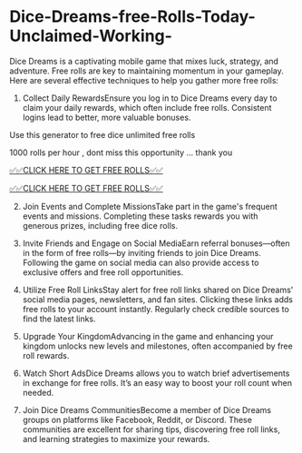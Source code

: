 # Dice-Dreams-free-Rolls-Today-Unclaimed-Working-

Dice Dreams is a captivating mobile game that mixes luck, strategy, and adventure. Free rolls are key to maintaining momentum in your gameplay. Here are several effective techniques to help you gather more free rolls:

1. Collect Daily RewardsEnsure you log in to Dice Dreams every day to claim your daily rewards, which often include free rolls. Consistent logins lead to better, more valuable bonuses.

Use this generator to free dice unlimited free rolls 

1000 rolls per hour , dont miss this opportunity ... thank you

[✅✅CLICK HERE TO GET FREE ROLLS✅✅](https://shorturl.at/zhC3R)

[✅✅CLICK HERE TO GET FREE ROLLS✅✅](https://shorturl.at/zhC3R)


2. Join Events and Complete MissionsTake part in the game's frequent events and missions. Completing these tasks rewards you with generous prizes, including free dice rolls.

3. Invite Friends and Engage on Social MediaEarn referral bonuses—often in the form of free rolls—by inviting friends to join Dice Dreams. Following the game on social media can also provide access to exclusive offers and free roll opportunities.

4. Utilize Free Roll LinksStay alert for free roll links shared on Dice Dreams' social media pages, newsletters, and fan sites. Clicking these links adds free rolls to your account instantly. Regularly check credible sources to find the latest links.

5. Upgrade Your KingdomAdvancing in the game and enhancing your kingdom unlocks new levels and milestones, often accompanied by free roll rewards.

6. Watch Short AdsDice Dreams allows you to watch brief advertisements in exchange for free rolls. It’s an easy way to boost your roll count when needed.

7. Join Dice Dreams CommunitiesBecome a member of Dice Dreams groups on platforms like Facebook, Reddit, or Discord. These communities are excellent for sharing tips, discovering free roll links, and learning strategies to maximize your rewards.
